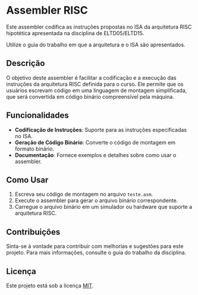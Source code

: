 # Assembler RISC

Este assembler codifica as instruções propostas no ISA da arquitetura RISC hipotética apresentada na disciplina de ELTD05/ELTD15. 

Utilize o guia do trabalho em que a arquitetura e o ISA são apresentados.

## Descrição

O objetivo deste assembler é facilitar a codificação e a execução das instruções da arquitetura RISC definida para o curso. Ele permite que os usuários escrevam código em uma linguagem de montagem simplificada, que será convertida em código binário compreensível pela máquina.

## Funcionalidades

- **Codificação de Instruções**: Suporte para as instruções especificadas no ISA.
- **Geração de Código Binário**: Converte o código de montagem em formato binário.
- **Documentação**: Fornece exemplos e detalhes sobre como usar o assembler.

## Como Usar

1. Escreva seu código de montagem no arquivo `teste.asm`.
2. Execute o assembler para gerar o arquivo binário correspondente.
3. Carregue o arquivo binário em um simulador ou hardware que suporte a arquitetura RISC.

## Contribuições

Sinta-se à vontade para contribuir com melhorias e sugestões para este projeto. Para mais informações, consulte o guia do trabalho da disciplina.

## Licença

Este projeto está sob a licença [MIT](LICENSE).

